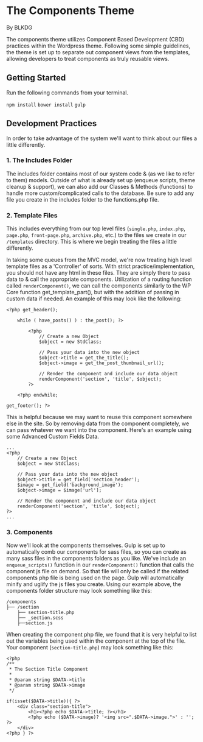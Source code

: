 # The Components Theme
By BLKDG

The components theme utilizes Component Based Development (CBD) practices within the Wordpress theme. Following some simple guidelines, the theme is set up to separate out component views from the templates, allowing developers to treat components as truly reusable views.

## Getting Started

Run the following commands from your terminal.

`npm install`
`bower install`
`gulp`

## Development Practices

In order to take advantage of the system we'll want to think about our files a little differently. 

### 1. The Includes Folder

The includes folder contains most of our system code & (as we like to refer to them) models. Outside of what is already set up (enqueue scripts, theme cleanup & support), we can also add our Classes & Methods (functions) to handle more custom/complicated calls to the database. Be sure to add any file you create in the includes folder to the functions.php file.

### 2. Template Files

This includes everything from our top level files (`single.php`, `index.php`, `page.php`, `front-page.php`, `archive.php`, etc.) to the files we create in our `/templates` directory. This is where we begin treating the files a little differently.

In taking some queues from the MVC model, we're now treating high level template files as a 'Controller' of sorts. With strict practice/implementation, you should not have any html in these files. They are simply there to pass data to & call the appropriate components. Utilization of a routing function called `renderComponent()`, we can call the components similarly to the WP Core function get_template_part(), but with the addition of passing in custom data if needed. An example of this may look like the following:

```
<?php get_header();

	while ( have_posts() ) : the_post(); ?>

		<?php
			// Create a new Object
			$object = new StdClass;

			// Pass your data into the new object
			$object->title = get_the_title();
			$object->image = get_the_post_thumbnail_url();
		
			// Render the component and include our data object
			renderComponent('section', 'title', $object);
		?>

	<?php endwhile;

get_footer(); ?>
```
This is helpful because we may want to reuse this component somewhere else in the site. So by removing data from the component completely, we can pass whatever we want into the component. Here's an example using some Advanced Custom Fields Data.

```
...
<?php
	// Create a new Object
	$object = new StdClass;

	// Pass your data into the new object
	$object->title = get_field('section_header');
	$image = get_field('background_image');
	$object->image = $image['url'];

	// Render the component and include our data object
	renderComponent('section', 'title', $object);
?>
...
```

### 3. Components

Now we'll look at the components themselves. Gulp is set up to automatically comb our components for sass files, so you can create as many sass files in the components folders as you like. We've include an `enqueue_scripts()` function in our `renderComponent()` function that calls the component js file on demand. So that file will only be called if the related components php file is being used on the page. Gulp will automatically minify and uglify the js files you create. Using our example above, the components folder structure may look something like this:

```
/components
├── /section
	├── section-title.php
	├── _section.scss
	├──section.js
```

When creating the component php file, we found that it is very helpful to list out the variables being used within the component at the top of the file. Your component (`section-title.php`) may look something like this:

```
<?php
/**
 * The Section Title Component
 *
 * @param string $DATA->title
 * @param string $DATA->image
 */

if(isset($DATA->title)){ ?>
    <div class="section-title">
		<h1><?php echo $DATA->title; ?></h1>
		<?php echo ($DATA->image)? '<img src=".$DATA->image.">' : ''; ?>
    </div>
<?php } ?>

```




